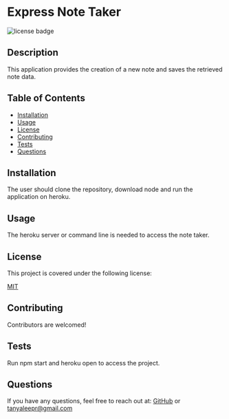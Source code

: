 # Express Note Taker

![license badge](https://img.shields.io/badge/license-MIT-darkblue)
    
## Description
This application provides the creation of a new note and saves the retrieved note data.
## Table of Contents

- [Installation](#installation)
- [Usage](#usage)
- [License](#license)
- [Contributing](#contributing)
- [Tests](#tests)
- [Questions](#questions)
<a name="installation"></a>
## Installation
The user should clone the repository, download node and run the application on heroku. 
<a name="usage"></a>
## Usage
The heroku server or command line is needed to access the note taker.
<a name="license"></a>
    
## License
This project is covered under the following license:
    
[MIT](https://www.mit.edu/~amini/LICENSE.md)
    
<a name="contributing"></a>
## Contributing
Contributors are welcomed!
<a name="tests"></a>
## Tests
Run npm start and heroku open to access the project.
<a name="questions"></a>
## Questions
If you have any questions, feel free to reach out at: [GitHub](https://github.com/tanyaleepr) or <tanyaleepr@gmail.com>
